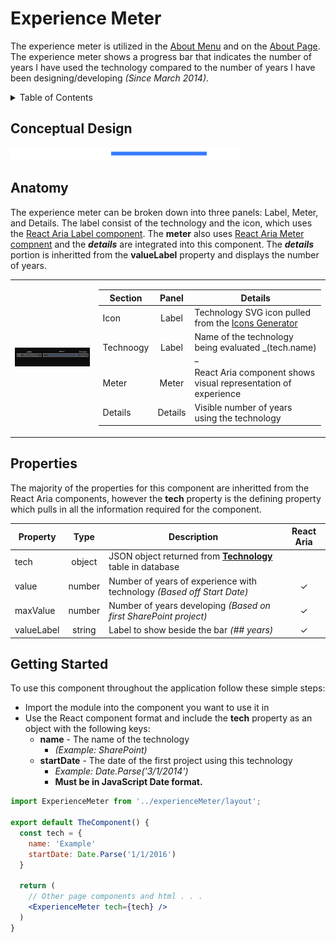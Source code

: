 # Experience Meter

The experience meter is utilized in the [About Menu](../header/aboutMenu.jsx) and on the [About Page](../about/page.jsx). The experience meter shows a progress bar that indicates the number of years I have used the technology compared to the number of years I have been designing/developing _(Since March 2014)_.

<!-- TABLE OF CONTENTS -->
<details>
  <summary>Table of Contents</summary>
  <ol>
    <li><a href="#conceptual-design">Conceptual Design</a></li>
    <li><a href="#anatomy">Anatomy</a></li>
    <li><a href="#properties">Properties</a></li>
    <li><a href="#getting-started">Getting Started</a></li>
  </ol>
</details>

## Conceptual Design

![Experience Meter](/img/ExperienceMeter.png)

## Anatomy

The experience meter can be broken down into three panels: Label, Meter, and Details. The label consist of the technology and the icon, which uses the [React Aria Label component](https://react-spectrum.adobe.com/react-aria/forms.html#labels-and-help-text). The **meter** also uses [React Aria Meter compnent](https://react-spectrum.adobe.com/react-aria/ProgressBar.html#meter) and the _**details**_ are integrated into this component. The _**details**_ portion is inheritted from the **valueLabel** property and displays the number of years.

<table>
<tr><td>

![Experience Meter Anatomy](/img/ExperienceMeterAnatomy.png)

</td><td>

| Section   |  Panel  | Details                                                                   |
| --------- | :-----: | ------------------------------------------------------------------------- |
| Icon      |  Label  | Technology SVG icon pulled from the [Icons Generator](../icons/README.md) |
| Technoogy |  Label  | Name of the technology being evaluated _(tech.name) _                     |
| Meter     |  Meter  | React Aria component shows visual representation of experience            |
| Details   | Details | Visible number of years using the technology                              |

</td></tr>
</table>

## Properties

The majority of the properties for this component are inheritted from the React Aria components, however the **tech** property is the defining property which pulls in all the information required for the component.

| Property   |  Type  | Description                                                              | React Aria |
| ---------- | :----: | ------------------------------------------------------------------------ | :--------: |
| tech       | object | JSON object returned from **[Technology](/README.md)** table in database |            |
| value      | number | Number of years of experience with technology _(Based off Start Date)_   |     ✓      |
| maxValue   | number | Number of years developing _(Based on first SharePoint project)_         |     ✓      |
| valueLabel | string | Label to show beside the bar _(## years)_                                |     ✓      |

## Getting Started

To use this component throughout the application follow these simple steps:

- Import the module into the component you want to use it in
- Use the React component format and include the **tech** property as an object with the following keys:
  - **name** - The name of the technology
    - _(Example: SharePoint)_
  - **startDate** - The date of the first project using this technology
    - _Example: Date.Parse('3/1/2014')_
    - **Must be in JavaScript Date format.**

```jsx
import ExperienceMeter from '../experienceMeter/layout';

export default TheComponent() {
  const tech = {
    name: 'Example'
    startDate: Date.Parse('1/1/2016')
  }

  return (
    // Other page components and html . . .
    <ExperienceMeter tech={tech} />
  )
}
```

